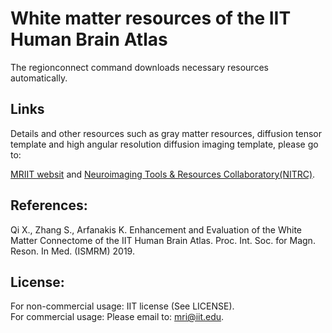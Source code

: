 
# White matter resources of the IIT Human Brain Atlas 
The regionconnect command downloads necessary resources automatically.

## Links
Details and other resources such as gray matter resources, diffusion tensor template and high angular resolution diffusion imaging template, please go to:

[MRIIT websit](https://www5.iit.edu/~mri/Home.html) 
and
[Neuroimaging Tools & Resources Collaboratory(NITRC)](https://www.nitrc.org/projects/iit/).  

## References:
Qi X., Zhang S., Arfanakis K. Enhancement and Evaluation of the White Matter Connectome of the IIT Human Brain Atlas. Proc. Int. Soc. for Magn. Reson. In Med. (ISMRM) 2019.

## License:
For non-commercial usage: IIT license (See LICENSE).  
For commercial usage: Please email to: mri@iit.edu. 